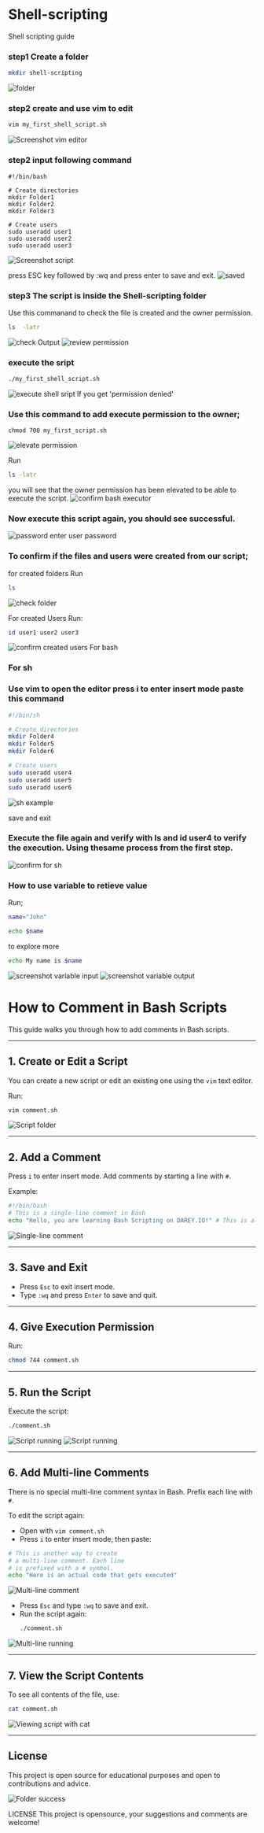 # Shell-scripting
Shell scripting guide
### step1 Create a folder
```bash
mkdir shell-scripting
```
![folder](images/folder.png)

### step2 create and use vim to edit
```bash
vim my_first_shell_script.sh
```
![Screenshot vim editor](images/vimshell.png)

### step2 input following command 
```
#!/bin/bash

# Create directories
mkdir Folder1
mkdir Folder2
mkdir Folder3

# Create users
sudo useradd user1
sudo useradd user2
sudo useradd user3
```
![Screenshot script](images/editshell.png)

press ESC key followed by :wq and press enter to save and exit.
![saved](images/exitsave.png)
 ### step3 The script is inside the  Shell-scripting folder
Use this commanand to check the file is created and the owner permission.
```bash
ls  -latr
```
![check](images/ls-latr.png)
Output
![review permission](images/outputlatr.png)
### execute the sript
```bash
./my_first_shell_script.sh
```
![execute shell sript](images/execshell.png)
If you get 'permission denied'
### Use this command to add  execute permission to the owner;
```
chmod 700 my_first_script.sh
```
![elevate permission](images/chmodshell.png)

Run 
```bash
ls -latr
```
you will see that  the owner permission has been elevated to be able to execute the script.
![confirm bash executor](images/permsucc.png)

### Now execute this script again, you should see successful.

![password](images/enterpassword.png)
enter user password


### To confirm if the files and users were created from our script;
for created folders
Run
```bash
ls
```
![check folder](images/foldersuccess.png)


For created Users
Run:
```bash
id user1 user2 user3
```
![confirm created users](images/usersuccess.png)
For bash

### For sh
### Use vim to open the editor press i to enter insert mode paste this command
```bash
#!/bin/sh

# Create directories
mkdir Folder4
mkdir Folder5
mkdir Folder6

# Create users
sudo useradd user4
sudo useradd user5
sudo useradd user6
```
![sh example](images/pressi-insert-edit.png)

save and exit
### Execute the file again and verify with ls and id user4 to verify the execution. Using thesame process from the first step.
![confirm for sh](images/shsuccess.png)

### How to use variable to retieve value
Run;
```bash
name="John"
```
```bash
echo $name
```
to explore more
```bash
echo My name is $name
```
![screenshot variable input](images/varinput.png)
![screenshot variable output](images/varoutpu.png)


# How to Comment in Bash Scripts

This guide walks you through how to add comments in Bash scripts.

---

## 1. Create or Edit a Script

You can create a new script or edit an existing one using the `vim` text editor.

Run:
```bash
vim comment.sh
```
![Script folder](comment.png)

---

## 2. Add a Comment

Press `i` to enter insert mode. Add comments by starting a line with `#`.

Example:
```bash
#!/bin/bash
# This is a single-line comment in Bash
echo "Hello, you are learning Bash Scripting on DAREY.IO!" # This is also a comment, following a command
```
![Single-line comment](one-line.png)

---

## 3. Save and Exit

- Press `Esc` to exit insert mode.
- Type `:wq` and press `Enter` to save and quit.

---

## 4. Give Execution Permission

Run:
```bash
chmod 744 comment.sh
```

---

## 5. Run the Script

Execute the script:
```bash
./comment.sh
```
![Script running](run.png)
![Script running](running.png)

---

## 6. Add Multi-line Comments

There is no special multi-line comment syntax in Bash. Prefix each line with `#`.

To edit the script again:
- Open with `vim comment.sh`
- Press `i` to enter insert mode, then paste:
```bash
# This is another way to create
# a multi-line comment. Each line
# is prefixed with a # symbol.
echo "Here is an actual code that gets executed"
```
![Multi-line comment](multiline.png)

- Press `Esc` and type `:wq` to save and exit.
- Run the script again:
  ```bash
  ./comment.sh
  ```
![Multi-line running](multirunning.png)

---

## 7. View the Script Contents

To see all contents of the file, use:
```bash
cat comment.sh
```
![Viewing script with cat](catsh.png)

---

## License

This project is open source for educational purposes and open to contributions and advice.

![Folder success](foldersuccess.png)

LICENSE
This project is opensource, your suggestions and comments are welcome!
